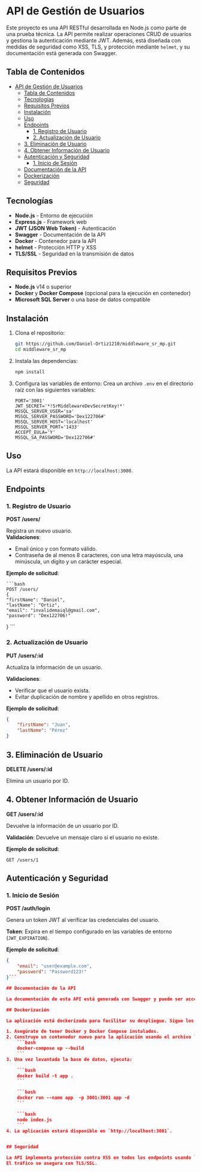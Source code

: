 # API de Gestión de Usuarios

Este proyecto es una API RESTful desarrollada en Node.js como parte de una prueba técnica. La API permite realizar operaciones CRUD de usuarios y gestiona la autenticación mediante JWT. Además, está diseñada con medidas de seguridad como XSS, TLS, y protección mediante `helmet`, y su documentación está generada con Swagger.

## Tabla de Contenidos

- [API de Gestión de Usuarios](#api-de-gestión-de-usuarios)
  - [Tabla de Contenidos](#tabla-de-contenidos)
  - [Tecnologías](#tecnologías)
  - [Requisitos Previos](#requisitos-previos)
  - [Instalación](#instalación)
  - [Uso](#uso)
  - [Endpoints](#endpoints)
    - [1. Registro de Usuario](#1-registro-de-usuario)
    - [2. Actualización de Usuario](#2-actualización-de-usuario)
  - [3. Eliminación de Usuario](#3-eliminación-de-usuario)
  - [4. Obtener Información de Usuario](#4-obtener-información-de-usuario)
  - [Autenticación y Seguridad](#autenticación-y-seguridad)
    - [1. Inicio de Sesión](#1-inicio-de-sesión)
  - [Documentación de la API](#documentación-de-la-api)
  - [Dockerización](#dockerización)
  - [Seguridad](#seguridad)

## Tecnologías

- **Node.js** - Entorno de ejecución
- **Express.js** - Framework web
- **JWT (JSON Web Token)** - Autenticación
- **Swagger** - Documentación de la API
- **Docker** - Contenedor para la API
- **helmet** - Protección HTTP y XSS
- **TLS/SSL** - Seguridad en la transmisión de datos

## Requisitos Previos

- **Node.js** v14 o superior
- **Docker** y **Docker Compose** (opcional para la ejecución en contenedor)
- **Microsoft SQL Server** o una base de datos compatible

## Instalación

1. Clona el repositorio:

    ```bash
    git https://github.com/Daniel-Ortiz1210/middleware_sr_mp.git
    cd middleware_sr_mp
    ```

2. Instala las dependencias:

    ```bash
    npm install
    ```

3. Configura las variables de entorno:
   Crea un archivo `.env` en el directorio raíz con las siguientes variables:

    ```plaintext
    PORT='3001'
    JWT_SECRET='*!SrMiddlewareDevSecretKey!*'
    MSSQL_SERVER_USER='sa'
    MSSQL_SERVER_PASSWORD='Dex122706#'
    MSSQL_SERVER_HOST='localhost'
    MSSQL_SERVER_PORT='1433'
    ACCEPT_EULA='Y'
    MSSQL_SA_PASSWORD='Dex122706#'
    ```


## Uso

La API estará disponible en `http://localhost:3000`.

## Endpoints

### 1. Registro de Usuario

**POST /users/**

Registra un nuevo usuario.  
**Validaciones**:

- Email único y con formato válido.
- Contraseña de al menos 8 caracteres, con una letra mayúscula, una minúscula, un dígito y un carácter especial.

**Ejemplo de solicitud**:

    ```bash
    POST /users/
    {
    "firstName": "Daniel",
    "lastName": "Ortiz",
    "email": "invalidemaiql@gmail.com",
    "password": "Dex122706!"
}
    ```

### 2. Actualización de Usuario

**PUT /users/:id**

Actualiza la información de un usuario.

**Validaciones**:

- Verificar que el usuario exista.
- Evitar duplicación de nombre y apellido en otros registros.

**Ejemplo de solicitud**:

```json
{
    "firstName": "Juan",
    "lastName": "Pérez"
}
```

## 3. Eliminación de Usuario

**DELETE /users/:id**

Elimina un usuario por ID.


## 4. Obtener Información de Usuario

**GET /users/:id**

Devuelve la información de un usuario por ID.

**Validación**: Devuelve un mensaje claro si el usuario no existe.

**Ejemplo de solicitud**:
```text
GET /users/1
```

## Autenticación y Seguridad

### 1. Inicio de Sesión

**POST /auth/login**

Genera un token JWT al verificar las credenciales del usuario.

**Token**: Expira en el tiempo configurado en las variables de entorno (`JWT_EXPIRATION`).

**Ejemplo de solicitud**:

```json
{
    "email": "user@example.com",
    "password": "Password123!"
}```

## Documentación de la API

La documentación de esta API está generada con Swagger y puede ser accedida en `/api-doc` una vez que la aplicación esté en funcionamiento. Incluye descripciones claras para cada endpoint, así como ejemplos de solicitudes y respuestas.

## Dockerización

La aplicación está dockerizada para facilitar su despliegue. Sigue los siguientes pasos para ejecutarla en un contenedor:

1. Asegúrate de tener Docker y Docker Compose instalados.
2. Construye un contenedor nuevo para la aplicación usando el archivo `Dockerfile` y utiliza el archivo `docker-compose.yml` para construir la base de datos.
    ```bash
    docker-compose up --build
    ```
3. Una vez levantada la base de datos, ejecuta:

    ```bash
    docker build -t app .
    ```

    ```bash
    docker run --name app  -p 3001:3001 app -d 
    ```

    ```bash
    node index.js
    ```
4. La aplicación estará disponible en `http://localhost:3001`.


## Seguridad

La API implementa protección contra XSS en todos los endpoints usando `helmet`.  
El tráfico se asegura con TLS/SSL.
